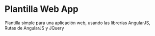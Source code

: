 ﻿# Plantilla Web App


Plantilla simple para una aplicación web, usando las librerías AngularJS, Rutas de AngularJS y JQuery